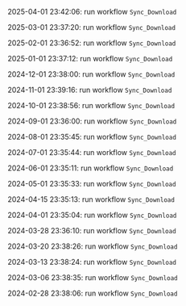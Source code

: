 2025-04-01 23:42:06: run workflow `Sync_Download` 

2025-03-01 23:37:20: run workflow `Sync_Download` 

2025-02-01 23:36:52: run workflow `Sync_Download` 

2025-01-01 23:37:12: run workflow `Sync_Download` 

2024-12-01 23:38:00: run workflow `Sync_Download` 

2024-11-01 23:39:16: run workflow `Sync_Download` 

2024-10-01 23:38:56: run workflow `Sync_Download` 

2024-09-01 23:36:00: run workflow `Sync_Download` 

2024-08-01 23:35:45: run workflow `Sync_Download` 

2024-07-01 23:35:44: run workflow `Sync_Download` 

2024-06-01 23:35:11: run workflow `Sync_Download` 

2024-05-01 23:35:33: run workflow `Sync_Download` 

2024-04-15 23:35:13: run workflow `Sync_Download` 

2024-04-01 23:35:04: run workflow `Sync_Download` 

2024-03-28 23:36:10: run workflow `Sync_Download` 

2024-03-20 23:38:26: run workflow `Sync_Download` 

2024-03-13 23:38:24: run workflow `Sync_Download` 

2024-03-06 23:38:35: run workflow `Sync_Download` 

2024-02-28 23:38:06: run workflow `Sync_Download` 



